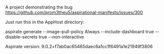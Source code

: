 A project demonstrating the bug https://github.com/prom3theu5/aspirational-manifests/issues/300

Just run this in the AppHost directory:

aspirate generate --image-pull-policy Always --include-dashboard true --disable-secrets true --non-interactive


Aspirate version: 9.0.2+f7ab0ac65465daec6a1cc1f6491a1e21949f3806


